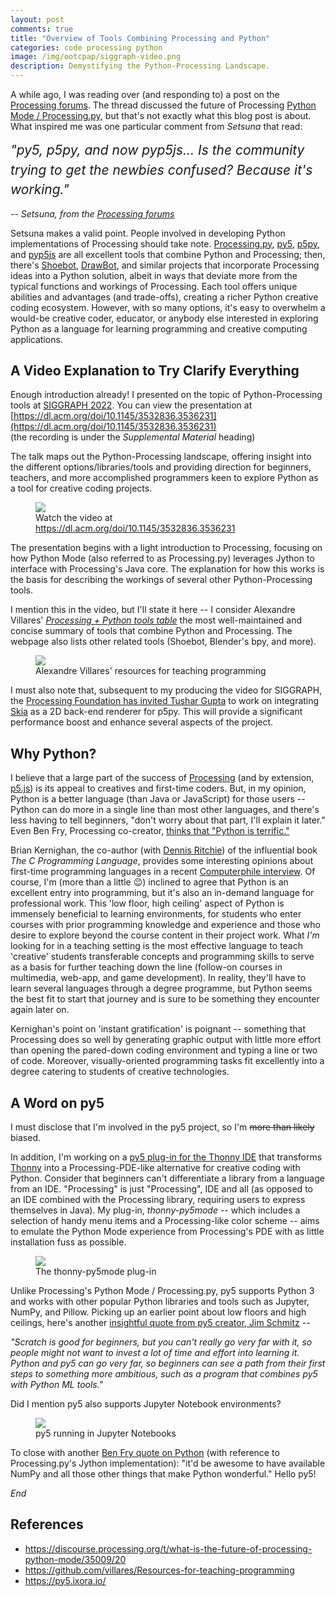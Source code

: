 ```yaml
---
layout: post
comments: true
title: "Overview of Tools Combining Processing and Python"
categories: code processing python
image: /img/ootcpap/siggraph-video.png
description: Demystifying the Python-Processing Landscape.
---
```


A while ago, I was reading over (and responding to) a post on the [Processing forums](https://discourse.processing.org). The thread discussed the future of Processing [Python Mode / Processing.py](https://py.processing.org/), but that's not exactly what this blog post is about. What inspired me was one particular comment from *Setsuna* that read:

<em style="font-size:1.5em; line-height:1.5em">"py5, p5py, and now pyp5js... Is the community trying to get the newbies confused? Because it's working."</em>

*-- Setsuna, from the [Processing forums](https://discourse.processing.org/t/what-is-the-future-of-processing-python-mode/35009/20)*

Setsuna makes a valid point. People involved in developing Python implementations of Processing should take note. [Processing.py](https://py.processing.org/), [py5](https://py5.ixora.io/), [p5py](https://p5.readthedocs.io/), and [pyp5js](https://berinhard.github.io/pyp5js/) are all excellent tools that combine Python and Processing; then, there's [Shoebot](http://shoebot.net/), [DrawBot](https://www.drawbot.com/), and similar projects that incorporate Processing ideas into a Python solution, albeit in ways that deviate more from the typical functions and workings of Processing. Each tool offers unique abilities and advantages (and trade-offs), creating a richer Python creative coding ecosystem. However, with so many options, it's easy to overwhelm a would-be creative coder, educator, or anybody else interested in exploring Python as a language for learning programming and creative computing applications.

## A Video Explanation to Try Clarify Everything

Enough introduction already! I presented on the topic of Python-Processing tools at [SIGGRAPH 2022](https://s2022.siggraph.org/). You can view the presentation at [https://dl.acm.org/doi/10.1145/3532836.3536231](https://dl.acm.org/doi/10.1145/3532836.3536231)  
(the recording is under the *Supplemental Material* heading)

The talk maps out the Python-Processing landscape, offering insight into the different options/libraries/tools and providing direction for beginners, teachers, and more accomplished programmers keen to explore Python as a tool for creative coding projects.

<figure>
  <a href="https://dl.acm.org/doi/10.1145/3532836.3536231"><img src="{{ site.url }}/img/ootcpap/siggraph-video.png" class="fullwidth" /></a>
  <figcaption>Watch the video at <a href="https://dl.acm.org/doi/10.1145/3532836.3536231">https://dl.acm.org/doi/10.1145/3532836.3536231</a></figcaption>
</figure>

The presentation begins with a light introduction to Processing, focusing on how Python Mode (also referred to as Processing.py) leverages Jython to interface with Processing's Java core. The explanation for how this works is the basis for describing the workings of several other Python-Processing tools.

I mention this in the video, but I'll state it here -- I consider Alexandre Villares' [*Processing + Python tools table*](https://abav.lugaralgum.com/Resources-for-teaching-programming/) the most well-maintained and concise summary of tools that combine Python and Processing. The webpage also lists other related tools (Shoebot, Blender's bpy, and more).

<figure>
  <a href="https://abav.lugaralgum.com/Resources-for-teaching-programming/"><img src="{{ site.url }}/img/ootcpap/villares-table.png" class="fullwidth" /></a>
  <figcaption>Alexandre Villares' resources for teaching programming</figcaption>
</figure>

I must also note that, subsequent to my producing the video for SIGGRAPH, the [Processing Foundation has invited Tushar Gupta](https://medium.com/processing-foundation/announcing-google-summer-of-code-2022-projects-and-a-few-more-77043ab4d0b4) to work on integrating [Skia](https://skia.org/) as a 2D back-end renderer for p5py. This will provide a significant performance boost and enhance several aspects of the project.

## Why Python?

I believe that a large part of the success of [Processing](https://processing.org/) (and by extension, [p5.js](https://p5js.org/)) is its appeal to creatives and first-time coders. But, in my opinion, Python is a better language (than Java or JavaScript) for those users -- Python can do more in a single line than most other languages, and there's less having to tell beginners, "don't worry about that part, I'll explain it later." Even Ben Fry, Processing co-creator, [thinks that "Python is terrific."](https://github.com/processing/processing4/wiki/Processing-4#goodbye-java)

Brian Kernighan, the co-author (with [Dennis Ritchie](https://en.wikipedia.org/wiki/Dennis_Ritchie)) of the influential book *The C Programming Language*, provides some interesting opinions about first-time programming languages in a recent [Computerphile interview](https://www.youtube.com/watch?v=h8LTEFNLZ6M). Of course, I'm (more than a little 😉) inclined to agree that Python is an excellent entry into programming, but it's also an in-demand language for professional work. This 'low floor, high ceiling' aspect of Python is immensely beneficial to learning environments, for students who enter courses with prior programming knowledge and experience and those who desire to explore beyond the course content in their project work. What *I'm* looking for in a teaching setting is the most effective language to teach 'creative' students transferable concepts and programming skills to serve as a basis for further teaching down the line (follow-on courses in multimedia, web-app, and game development). In reality, they'll have to learn several languages through a degree programme, but Python seems the best fit to start that journey and is sure to be something they encounter again later on.

Kernighan's point on 'instant gratification' is poignant -- something that Processing does so well by generating graphic output with little more effort than opening the pared-down coding environment and typing a line or two of code. Moreover, visually-oriented programming tasks fit excellently into a degree catering to students of creative technologies.

## A Word on py5

I must disclose that I'm involved in the py5 project, so I'm ~~more than likely~~ biased.

In addition, I'm working on a [py5 plug-in for the Thonny IDE](https://github.com/tabreturn/thonny-py5mode) that transforms [Thonny](https://thonny.org/) into a Processing-PDE-like alternative for creative coding with Python. Consider that beginners can't differentiate a library from a language from an IDE. "Processing" is just "Processing", IDE and all (as opposed to an IDE combined with the Processing library, requiring users to express themselves in Java). My plug-in, *thonny-py5mode* -- which includes a selection of handy menu items and a Processing-like color scheme -- aims to emulate the Python Mode experience from Processing's PDE with as little installation fuss as possible.

<figure>
  <a href="https://github.com/tabreturn/thonny-py5mode"><img src="{{ site.url }}/img/ootcpap/thonny-py5-mode.png" class="fullwidth" /></a>
  <figcaption>The thonny-py5mode plug-in</figcaption>
</figure>

Unlike Processing's Python Mode / Processing.py, py5 supports Python 3 and works with other popular Python libraries and tools such as Jupyter, NumPy, and Pillow. Picking up an earlier point about low floors and high ceilings, here's another [insightful quote from py5 creator, Jim Schmitz](https://github.com/py5coding/py5generator/discussions/21#discussioncomment-913097) --

<em>"Scratch is good for beginners, but you can't really go very far with it, so people might not want to invest a lot of time and effort into learning it. Python and py5 can go very far, so beginners can see a path from their first steps to something more ambitious, such as a program that combines py5 with Python ML tools."</em>

Did I mention py5 also supports Jupyter Notebook environments?

<figure>
  <a href="https://github.com/tabreturn/thonny-py5mode"><img src="{{ site.url }}/img/ootcpap/py5-jupyter.png" class="fullwidth" /></a>
  <figcaption>py5 running in Jupyter Notebooks</figcaption>
</figure>

To close with another [Ben Fry quote on Python](https://github.com/processing/processing4/wiki/Processing-4#goodbye-java) (with reference to Processing.py's Jython implementation): "it'd be awesome to have available NumPy and all those other things that make Python wonderful." Hello py5!


*End*

## References

* https://discourse.processing.org/t/what-is-the-future-of-processing-python-mode/35009/20
* https://github.com/villares/Resources-for-teaching-programming
* https://py5.ixora.io/
